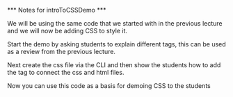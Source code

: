 *** Notes for introToCSSDemo ***

We will be using the same code that we started with in the previous lecture and we will now be adding CSS to style it. 

Start the demo by asking students to explain different tags, this can be used as a review from the previous lecture. 

Next create the css file via the CLI and then show the students how to add the <link> tag to connect the css and html files. 

Now you can use this code as a basis for demoing CSS to the students

